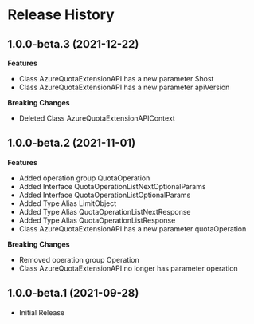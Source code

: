 # Release History
    
## 1.0.0-beta.3 (2021-12-22)
    
**Features**

  - Class AzureQuotaExtensionAPI has a new parameter $host
  - Class AzureQuotaExtensionAPI has a new parameter apiVersion

**Breaking Changes**

  - Deleted Class AzureQuotaExtensionAPIContext
    
## 1.0.0-beta.2 (2021-11-01)
    
**Features**

  - Added operation group QuotaOperation
  - Added Interface QuotaOperationListNextOptionalParams
  - Added Interface QuotaOperationListOptionalParams
  - Added Type Alias LimitObject
  - Added Type Alias QuotaOperationListNextResponse
  - Added Type Alias QuotaOperationListResponse
  - Class AzureQuotaExtensionAPI has a new parameter quotaOperation

**Breaking Changes**

  - Removed operation group Operation
  - Class AzureQuotaExtensionAPI no longer has parameter operation
    
## 1.0.0-beta.1 (2021-09-28)

  - Initial Release
